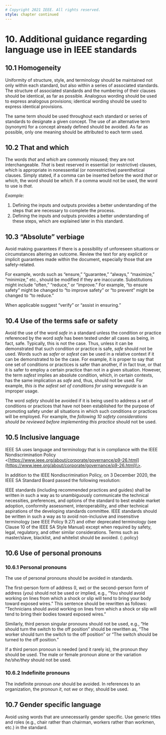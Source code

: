 ```yaml
---
# Copyright 2021 IEEE. All rights reserved.
style: chapter continued
---
```


# 10. Additional guidance regarding language use in IEEE standards

## 10.1 Homogeneity

Uniformity of structure, style, and terminology should be maintained not only within each standard, but also within a series of associated standards. The structure of associated standards and the numbering of their clauses should be identical, as far as possible. Analogous wording should be used to express analogous provisions; identical wording should be used to express identical provisions.

The same term should be used throughout each standard or series of standards to designate a given concept. The use of an alternative term (synonym) for a concept already defined should be avoided. As far as possible, only one meaning should be attributed to each term used.

## 10.2 That and which

The words *that* and *which* are commonly misused; they are not interchangeable. *That* is best reserved in essential (or restrictive) clauses, *which* is appropriate in nonessential (or nonrestrictive) parenthetical clauses. Simply stated, if a comma can be inserted before the word *that* or *which*, the word should be *which*. If a comma would not be used, the word to use is *that*.

*Example:*

1. Defining the inputs and outputs provides a better understanding of the steps that are necessary to complete the process.
2. Defining the inputs and outputs provides a better understanding of these steps, which are explained later in this standard.

## 10.3 “Absolute” verbiage

Avoid making guarantees if there is a possibility of unforeseen situations or circumstances altering an outcome. Review the text for any explicit or implicit guarantees made within the document, especially those that are safety-related.

For example, words such as “ensure,” “guarantee,” “always,” “maximize,” “minimize,” etc., should be modified if they are inaccurate. Substitutions might include “often,” “reduce,” or “improve.” For example, “to ensure safety” might be changed to “to improve safety” or “to prevent” might be changed to “to reduce.”

When applicable suggest “verify” or “assist in ensuring.”

## 10.4 Use of the terms safe or safety

Avoid the use of the word *safe* in a standard unless the condition or practice referenced by the word *safe* has been tested under all cases as being, in fact, safe. Typically, this is not the case. Thus, unless it can be demonstrated that such condition or practice is safe, *safe* should not be used. Words such as *safer* or *safest* can be used in a relative context if it can be demonstrated to be the case. For example, it is proper to say that one set of conditions or practices is safer than another, if in fact true, or that it is safer to employ a certain practice than not in a given situation. However, the term *safest* implies an absolute condition, which, in certain contexts, has the same implication as *safe* and, thus, should not be used. For example, *this is the safest set of conditions for using waveguide* is an improper usage.

The word *safety* should be avoided if it is being used to address a set of conditions or practices that have not been established for the purpose of promoting safety under all situations in which such conditions or practices will be employed. For example, the *following 10 safety considerations should be reviewed before implementing this practice* should not be used.

## 10.5 Inclusive language

IEEE SA uses language and terminology that is in compliance with the IEEE Nondiscrimination Policy \<[https://www.ieee.org/about/corporate/governance/p9-26.html](https://www.ieee.org/about/corporate/governance/p9-26.html)\>.

In addition to the IEEE Nondiscrimination Policy, on 3 December 2020, the IEEE SA Standard Board passed the following resolution:

IEEE standards (including recommended practices and guides) shall be written in such a way as to unambiguously communicate the technical necessities, preferences, and options of the standard to best enable market adoption, conformity assessment, interoperability, and other technical aspirations of the developing standards committee. IEEE standards should be written in such a way as to avoid non-inclusive and insensitive terminology (see IEEE Policy 9.27) and other deprecated terminology (see Clause 10 of the IEEE SA Style Manual) except when required by safety, legal, regulatory, and other similar considerations. Terms such as master/slave, blacklist, and whitelist should be avoided.
{:.policy}

## 10.6 Use of personal pronouns

### 10.6.1 Personal pronouns

The use of personal pronouns should be avoided in standards.

The first-person form of address (I, *we*) or the second-person form of address (*you*) should not be used or implied, e.g., “You should avoid working on lines from which a shock or slip will tend to bring your body toward exposed wires.” This sentence should be rewritten as follows: “Technicians should avoid working on lines from which a shock or slip will tend to bring their bodies toward exposed wires.”

Similarly, third person singular pronouns should not be used, e.g., “He should turn the switch to the off position” should be rewritten as, “The worker should turn the switch to the off position” or “The switch should be turned to the off position.”

If a third person pronoun is needed (and it rarely is), the pronoun *they* should be used. The male or female pronoun alone or the variation *he/she/they* should not be used.

### 10.6.2 Indefinite pronouns

The indefinite pronoun *one* should be avoided. In references to an organization, the pronoun *it*, not *we* or *they*, should be used.

## 10.7 Gender specific language

Avoid using words that are unnecessarily gender specific. Use generic titles and roles (e.g., chair rather than chairman, workers rather than workmen, etc.) in the standard.
